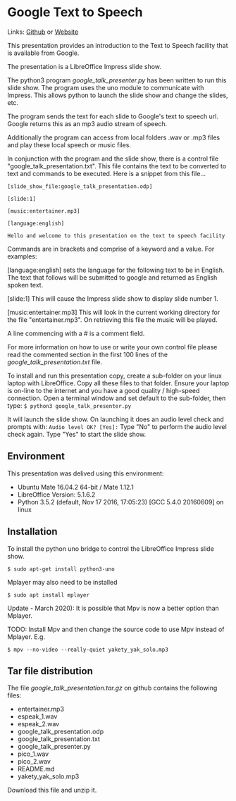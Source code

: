 # Google Text to Speech
Links: [Github](https://github.com/irsbugs/meetings/blob/master/2017/2017-05-08/ian-google-talk/README.md) or [Website](https://irsbugs.github.io/meetings/2017/2017-05-08/ian-google-talk/) 

This presentation provides an introduction to the Text to Speech facility that is available from Google.

The presentation is a LibreOffice Impress slide show.

The python3 program *google_talk_presenter.py* has been written to run this slide show. The program uses the uno module to communicate with Impress. This allows python to launch the slide show and change the slides, etc.

The program sends the text for each slide to Google's text to speech url. Google returns this as an mp3 audio stream of speech.

Additionally the program can access from local folders .wav or .mp3 files and play these local speech or music files.

In conjunction with the program and the slide show, there is a control file "google_talk_presentation.txt". This file contains the text to be converted to text and commands to be executed. Here is a snippet from this file...

```
[slide_show_file:google_talk_presentation.odp]  
     
[slide:1]

[music:entertainer.mp3]

[language:english]

Hello and welcome to this presentation on the text to speech facility
```

Commands are in brackets and comprise of a keyword and a value. For examples:
 
[language:english] sets the language for the following text to be in English.
The text that follows will be submitted to google and returned as English spoken text.

[slide:1]
This will cause the Impress slide show to display slide number 1.

[music:entertainer.mp3]
This will look in the current working directory for the file "entertainer.mp3". On retrieving this file the music will be played.

A line commencing with a # is a comment field.

For more information on how to use or write your own control file please read the commented section in the first 100 lines of the *google_talk_presentation.txt* file.


To install and run this presentation copy, create a sub-folder on your linux laptop with LibreOffice. Copy all these files to that folder. Ensure your laptop is on-line to the internet and you have a good quality / high-speed connection. Open a terminal window and set default to the sub-folder, then type:
```$ python3 google_talk_presenter.py```

It will launch the slide show. On launching it does an audio level check and prompts with:
```Audio level OK? [Yes]:```
Type "No" to perform the audio level check again.
Type "Yes" to start the slide show.
 

## Environment
This presentation was delived using this environment:
* Ubuntu Mate 16.04.2 64-bit / Mate 1.12.1
* LibreOffice Version: 5.1.6.2
* Python 3.5.2 (default, Nov 17 2016, 17:05:23) [GCC 5.4.0 20160609] on linux

## Installation
To install the python uno bridge to control the LibreOffice Impress slide show.

`$ sudo apt-get install python3-uno`

Mplayer may also need to be installed

`$ sudo apt install mplayer`

Update - March 2020): It is possible that Mpv is now a better option than Mplayer. 

TODO: Install Mpv and then change the source code to use Mpv instead of Mplayer. E.g.

`$ mpv --no-video --really-quiet yakety_yak_solo.mp3` 


## Tar file distribution

The file *google_talk_presentation.tar.gz* on github contains the following files:
* entertainer.mp3
* espeak_1.wav
* espeak_2.wav
* google_talk_presentation.odp
* google_talk_presentation.txt
* google_talk_presenter.py
* pico_1.wav
* pico_2.wav
* README.md
* yakety_yak_solo.mp3

Download this file and unzip it.

